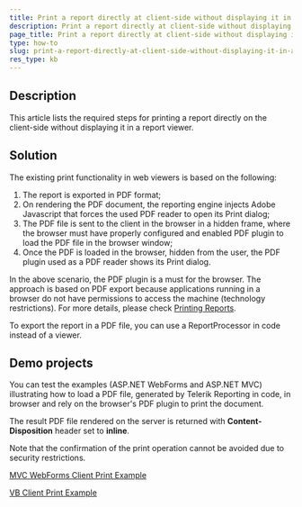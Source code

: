 ```yaml
---
title: Print a report directly at client-side without displaying it in a Viewer
description: Print a report directly at client-side without displaying it in a Viewer. Print report.
page_title: Print a report directly at client-side without displaying it in a Viewer
type: how-to
slug: print-a-report-directly-at-client-side-without-displaying-it-in-a-viewer
res_type: kb
---
```

  
## Description

This article lists the required steps for printing a report directly on the client-side without displaying it in a report viewer.  

## Solution

The existing print functionality in web viewers is based on the following:

1. The report is exported in PDF format;
2. On rendering the PDF document, the reporting engine injects Adobe Javascript that forces the used PDF reader to open its Print dialog;
3. The PDF file is sent to the client in the browser in a hidden frame, where the browser must have properly configured and enabled PDF plugin to load the PDF file in the browser window;
4. Once the PDF is loaded in the browser, hidden from the user, the PDF plugin used as a PDF reader shows its Print dialog.

In the above scenario, the PDF plugin is a must for the browser. The approach is based on PDF export because applications running in a browser do not have permissions to access the machine (technology restrictions). For more details, please check <a href="/html5-report-viewer-direct-print" target="_blank">Printing Reports</a>.

To export the report in a PDF file, you can use a ReportProcessor in code instead of a viewer.

## Demo projects
You can test the examples (ASP.NET WebForms and ASP.NET MVC) illustrating how to load a PDF file, generated by Telerik Reporting in code, in browser and rely on the browser's PDF plugin to print the document.

The result PDF file rendered on the server is returned with **Content-Disposition** header set to **inline**.

Note that the confirmation of the print operation cannot be avoided due to security restrictions.

[MVC WebForms Client Print Example](/knowledge-base/resources/mvc-webforms-clientprint.zip)

[VB Client Print Example](/knowledge-base/resources/clientprintingvb.zip)
